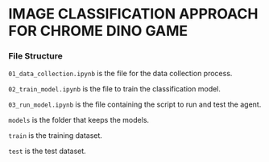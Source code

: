# IMAGE CLASSIFICATION APPROACH FOR CHROME DINO GAME

### File Structure

`01_data_collection.ipynb` is the file for the data collection process.

`02_train_model.ipynb` is the file to train the classification model.

`03_run_model.ipynb` is the file containing the script to run and test the agent.

`models` is the folder that keeps the models.

`train` is the training dataset.

`test` is the test dataset.
